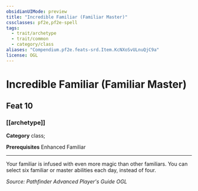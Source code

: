 ```yaml
---
obsidianUIMode: preview
title: "Incredible Familiar (Familiar Master)"
cssclasses: pf2e,pf2e-spell
tags:
  - trait/archetype
  - trait/common
  - category/class
aliases: "Compendium.pf2e.feats-srd.Item.KcNXoSvULnuQjC9a"
license: OGL
---
```

# Incredible Familiar (Familiar Master)
## Feat 10
### [[archetype]]

**Category** class; 



**Prerequisites** Enhanced Familiar
* * *
Your familiar is infused with even more magic than other familiars. You can select six familiar or master abilities each day, instead of four.

*Source: Pathfinder Advanced Player's Guide*
*OGL*